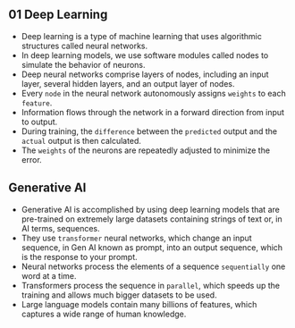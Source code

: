 
## 01 Deep Learning
- Deep learning is a type of machine learning that uses algorithmic structures called neural networks. 
- In deep learning models, we use software modules called nodes to simulate the behavior of neurons.
- Deep neural networks comprise layers of nodes, including an input layer, several hidden layers, and an output layer of nodes.
- Every `node` in the neural network autonomously assigns `weights` to each `feature`.
- Information flows through the network in a forward direction from input to output.
- During training, the `difference` between the `predicted` output and the `actual` output is then calculated.
- The `weights` of the neurons are repeatedly adjusted to minimize the error.

## Generative AI
- Generative AI is accomplished by using deep learning models that are pre-trained on extremely large datasets containing strings of text or, in AI terms, sequences.
- They use `transformer` neural networks, which change an input sequence, in Gen AI known as prompt, into an output sequence, which is the response to your prompt.
- Neural networks process the elements of a sequence `sequentially` one word at a time.
- Transformers process the sequence in `parallel`, which speeds up the training and allows much bigger datasets to be used.
- Large language models contain many billions of features, which captures a wide range of human knowledge.


